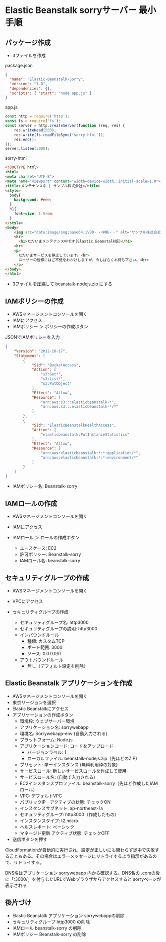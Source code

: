 # Elastic Beanstalk sorryサーバー 最小手順

## パッケージ作成

- 3ファイルを作成

package.json

```json
{
  "name": "Elastic-Beanstalk-Sorry",
  "version": "1.0",
  "dependencies": {},
  "scripts": { "start": "node app.js" }
}
```

app.js

```js
const http = require('http');
const fs = require('fs');
const server = http.createServer(function (req, res) {
    res.writeHead(503);
    res.write(fs.readFileSync('sorry-html'));
    res.end();
});
server.listen(3000);
```

sorry-html

```html
<!DOCTYPE html>
<html>
<meta charset="UTF-8">
<meta name="viewport" content="width=device-width, initial-scale=1.0">
<title>メンテナンス中 | サンプル株式会社</title>
<style>
  body{
    background: #eee;
  }
  h1{
    font-size: 1.5rem;
  }
</style>
<body>
    <img src="data:image/png;base64,iVBO・・中略・・" alt="サンプル株式会社ロゴ">
    <hr>
      <h1>ただいまメンテナンス中です(Elastic Beanstalk版)</h1>
    <hr>
    <p>
      ただいまサービスを停止しています。<br>
      ユーザーの皆様にはご不便をおかけしますが、今しばらくお待ち下さい。<br>
    </p>
</body>
</html>
```

- 3ファイルを圧縮して beanstalk-nodejs.zip にする

## IAMポリシーの作成

- AWSマネージメントコンソールを開く
- IAMにアクセス
- IAMポリシー ＞ ポリシーの作成ボタン

JSONでIAMポリシーを入力

```json
{
    "Version": "2012-10-17",
    "Statement": [
        {
            "Sid": "BucketAccess",
            "Action": [
                "s3:Get*",
                "s3:List*",
                "s3:PutObject"
            ],
            "Effect": "Allow",
            "Resource": [
                "arn:aws:s3:::elasticbeanstalk-*",
                "arn:aws:s3:::elasticbeanstalk-*/*"
            ]
        },
        {
            "Sid": "ElasticBeanstalkHealthAccess",
            "Action": [
                "elasticbeanstalk:PutInstanceStatistics"
            ],
            "Effect": "Allow",
            "Resource": [
                "arn:aws:elasticbeanstalk:*:*:application/*",
                "arn:aws:elasticbeanstalk:*:*:environment/*"
            ]
        }
    ]
}
```

  - IAMポリシー名: Beanstalk-sorry


## IAMロールの作成

- AWSマネージメントコンソールを開く
- IAMにアクセス
- IAMロール ＞ ロールの作成ボタン

  - ユースケース: EC2
  - 許可ポリシー: Beanstalk-sorry
  - IAMロール名: beanstalk-sorry

## セキュリティグループの作成

- AWSマネージメントコンソールを開く
- VPCにアクセス
- セキュリティグループの作成
  
  - セキュリティグループ名: http3000
  - セキュリティグループの説明: http3000
  - インバウンドルール
    -  種類: カスタムTCP
    -  ポート範囲: 3000
    -  ソース: 0.0.0.0/0
  - アウトバウンドルール
    - 無し（デフォルト設定を削除）

## Elastic Beanstalk アプリケーションを作成

- AWSマネージメントコンソールを開く
- 東京リージョンを選択
- Elastic Beanstalkにアクセス
- アプリケーションの作成ボタン
    - 環境枠: ウェブサーバー環境
    - アプリケーション名: sorrywebapp
    - 環境名: Sorrywebapp-env (自動入力される)
    - プラットフォーム: Node.js
    - アプリケーションコード: コードをアップロード
      - バージョンラベル: 1
      - ローカルファイル: beanstalk-nodejs.zip（先ほどのZIP）
    - プリセット: 単一インスタンス (無料利用枠の対象)
    - サービスロール: 新しいサービスロールを作成して使用
    - サービスロール名: (自動で入力される)
    - EC2インスタンスプロファイル: beanstalk-sorry（先ほど作成したIAMロール）
    - VPC: デフォルトVPC
    - パブリックIP　アクティブの状態: チェックON
    - インスタンスサブネット: ap-northeast-1a
    - セキュリティグループ: http3000（作成したもの）
    - インスタンスタイプ: t2.micro
    - ヘルスレポート: ベーシック
    - マネージド更新 アクティブ状態: チェックOFF
- 送信ボタンを押す


CloudFormationが自動的に実行され、設定が正しいにも関わらず途中で失敗することもある。その場合はエラーメッセージにリトライするよう指示があるので、リトライする。

DNS名はアプリケーション sorrywebapp 内から確認する。DNS名の .comの後に「:3000/」を付与したURLでWebブラウザからアクセスすると sorryページが表示される

## 後片づけ

- Elastic Beanstalk アプリケーション sorrywebappの削除
- セキュリティグループ http3000 の削除
- IAMロール beanstalk-sorry の削除
- IAMポリシー Beanstalk-sorry の削除
